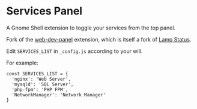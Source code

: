 # Services Panel
A Gnome Shell extension to toggle your services from the top panel.

Fork of the [web-dev-panel](https://github.com/mediadoneright/web-dev-panel) extension, which is itself a fork of [Lamp Status](https://extensions.gnome.org/extension/990/lamp-status/).

Edit `SERVICES_LIST` in `_config.js` according to your will.

For example:

```
const SERVICES_LIST = {
  'nginx': 'Web Server',
  'mysqld': 'SQL Server',
  'php-fpm': 'PHP FPM',
  'NetworkManager': 'Network Manager'
}
```
